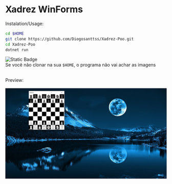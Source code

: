 # Xadrez WinForms



Instalation/Usage:
```bash
cd $HOME
git clone https://github.com/Diogosanttss/Xadrez-Poo.git
cd Xadrez-Poo
dotnet run
```

![Static Badge](https://img.shields.io/badge/⚠️Atenção⚠️-ffea00?style=for-the-badge&logoSize=40)<br>
Se você não clonar na sua `$HOME`, o programa não vai achar as imagens<br><br>


Preview:<br><br>
![](./preview_image/image.png)
